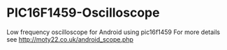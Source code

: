 # PIC16F1459-Oscilloscope
Low frequency oscilloscope for Android using pic16f1459
For more details see http://moty22.co.uk/android_scope.php
